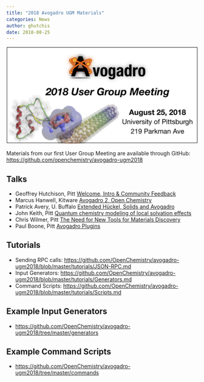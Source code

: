 ```yaml
---
title: "2018 Avogadro UGM Materials"
categories: News
author: ghutchis
date: 2018-08-25
---
```


![2018 UGM Title](/images/2018UGM.png)

Materials from our first User Group Meeting are available through GitHub: https://github.com/openchemistry/avogadro-ugm2018

## Talks

- Geoffrey Hutchison, Pitt [Welcome, Intro & Community Feedback](https://github.com/OpenChemistry/avogadro-ugm2018/blob/master/talks/Hutchison-Overview.pdf)
- Marcus Hanwell, Kitware [Avogadro 2, Open Chemistry](https://github.com/OpenChemistry/avogadro-ugm2018/blob/master/talks/Avogadro2-OpenChemistry.pdf)
- Patrick Avery, U. Buffalo [Extended Hückel, Solids and Avogadro](https://github.com/OpenChemistry/avogadro-ugm2018/blob/master/talks/avogadroWithYaehmop.pdf)
- John Keith, Pitt [Quantum chemistry modeling of local solvation effects](https://github.com/OpenChemistry/avogadro-ugm2018/blob/master/talks/Keith-SolvationEchem.pdf)
- Chris Wilmer, Pitt [The Need for New Tools for Materials Discovery](https://github.com/OpenChemistry/avogadro-ugm2018/blob/master/talks/Wilmer-MaterialsCAD.pdf)
- Paul Boone, Pitt [Avogadro Plugins](https://github.com/OpenChemistry/avogadro-ugm2018/blob/master/talks/Boone-AvogadroPlugins.pdf)

## Tutorials

- Sending RPC calls: https://github.com/OpenChemistry/avogadro-ugm2018/blob/master/tutorials/JSON-RPC.md
- Input Generators: https://github.com/OpenChemistry/avogadro-ugm2018/blob/master/tutorials/Generators.md
- Command Scripts: https://github.com/OpenChemistry/avogadro-ugm2018/blob/master/tutorials/Scripts.md 

## Example Input Generators

- https://github.com/OpenChemistry/avogadro-ugm2018/tree/master/generators

## Example Command Scripts

- https://github.com/OpenChemistry/avogadro-ugm2018/tree/master/commands 